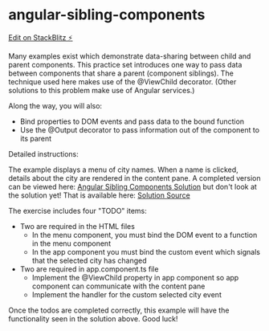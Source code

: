 # angular-sibling-components

[Edit on StackBlitz ⚡️](https://stackblitz.com/edit/angular-sibling-components)

Many examples exist which demonstrate data-sharing between child and parent components. This practice set introduces one way to pass data between components that share a parent (component siblings). The technique used here makes use of the @ViewChild decorator. (Other solutions to this problem make use of Angular services.)

Along the way, you will also:
  * Bind properties to DOM events and pass data to the bound function
  * Use the @Output decorator to pass information out of the component to its parent

Detailed instructions:

The example displays a menu of city names. When a name is clicked, details about the city are rendered in the content pane. A completed version can be viewed here:
[Angular Sibling Components Solution](https://angular-sibling-components-solution.stackblitz.io/) but don't look at the solution yet! That is available here:
[Solution Source](https://stackblitz.com/edit/angular-sibling-components-solution)

The exercise includes four "TODO" items:
  * Two are required in the HTML files
    * In the menu component, you must bind the DOM event     to a function in the menu component
    * In the app component you must bind the custom event
      which signals that the selected city has changed
  * Two are required in app.component.ts file
    * Implement the @ViewChild property in app component
      so app component can communicate with the content pane
    * Implement the handler for the custom selected city     event
  
  Once the todos are completed correctly, this example will have the functionality seen in the solution above. Good luck!


